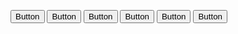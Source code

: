<button class="btn btn-default">Button</button>
<button class="btn btn-primary ml-5px">Button</button>
<button class="btn btn-secondary ml-5px">Button</button>
<button class="btn btn-accent ml-5px">Button</button>
<button class="btn btn-ghost ml-5px">Button</button>
<button class="btn btn-link ml-5px">Button</button>

